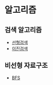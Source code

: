 # 알고리즘

## 검색 알고리즘
* [선형검색](./Search_Algorithm/linear_search.py)
* [이진검색](./Search_Algorithm/binary_search.py)

## 비선형 자료구조
* [BFS](./Graph)